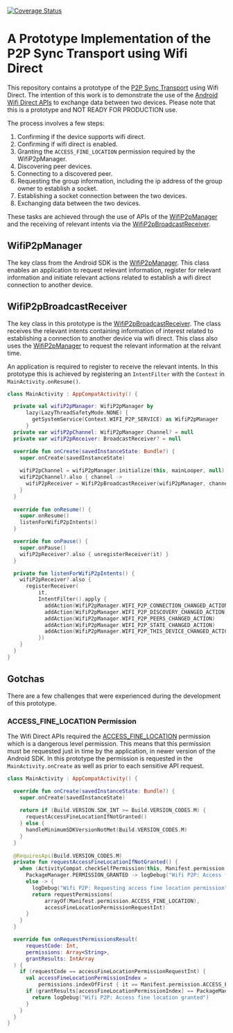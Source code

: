 [![Coverage Status](https://coveralls.io/repos/github/opensrp/p2p/badge.svg?branch=main)](https://coveralls.io/github/opensrp/p2p?branch=main)

# A Prototype Implementation of the P2P Sync Transport using Wifi Direct

This repository contains a prototype of the [P2P Sync Transport](https://github.com/opensrp/fhircore/discussions/691) using Wifi Direct.
The intention of this work is to demonstrate the use of the [Android Wifi Direct APIs](https://developer.android.com/guide/topics/connectivity/wifip2p) to exchange data between two devices.
Please note that this is a prototype and NOT READY FOR PRODUCTION use.

The process involves a few steps:

1. Confirming if the device supports wifi direct.
1. Confirming if wifi direct is enabled.
1. Granting the `ACCESS_FINE_LOCATION` permission required by the WifiP2pManager.
1. Discovering peer devices.
1. Connecting to a discovered peer.
1. Requesting the group information, including the ip address of the group owner to establish a socket.
1. Establishing a socket connection between the two devices.
1. Exchanging data between the two devices.

These tasks are achieved through the use of APIs of the [WifiP2pManager](https://developer.android.com/reference/android/net/wifi/p2p/WifiP2pManager) and the receiving of relevant intents via the [WifiP2pBroadcastReceiver](app/src/main/java/com/trevorgowing/android/p2p/WifiP2pBroadcastReceiver.kt).

## WifiP2pManager

The key class from the Android SDK is the [WifiP2pManager](https://developer.android.com/reference/android/net/wifi/p2p/WifiP2pManager). 
This class enables an application to request relevant information, register for relevant information and initiate relevant actions related to establish a wifi direct connection to another device.

## WifiP2pBroadcastReceiver

The key class in this prototype is the [WifiP2pBroadcastReceiver](app/src/main/java/com/trevorgowing/android/p2p/WifiP2pBroadcastReceiver.kt).
The class receives the relevant intents containing information of interest related to establishing a connection to another device via wifi direct.
This class also uses the [WifiP2pManager](https://developer.android.com/reference/android/net/wifi/p2p/WifiP2pManager) to request the relevant information at the relvant time.

An application is required to register to receive the relevant intents.
In this prototype this is achieved by registering an `IntentFilter` with the `Context` in `MainActivity.onResume()`.

```kotlin
class MainActivity : AppCompatActivity() {

  private val wifiP2pManager: WifiP2pManager by
      lazy(LazyThreadSafetyMode.NONE) {
        getSystemService(Context.WIFI_P2P_SERVICE) as WifiP2pManager
      }
  private var wifiP2pChannel: WifiP2pManager.Channel? = null
  private var wifiP2pReceiver: BroadcastReceiver? = null

  override fun onCreate(savedInstanceState: Bundle?) {
    super.onCreate(savedInstanceState)
    
    wifiP2pChannel = wifiP2pManager.initialize(this, mainLooper, null)
    wifiP2pChannel?.also { channel ->
      wifiP2pReceiver = WifiP2pBroadcastReceiver(wifiP2pManager, channel, this)
    }
  }
  
  override fun onResume() {
    super.onResume()
    listenForWifiP2pIntents()
  }

  override fun onPause() {
    super.onPause()
    wifiP2pReceiver?.also { unregisterReceiver(it) }
  }

  private fun listenForWifiP2pIntents() {
    wifiP2pReceiver?.also {
      registerReceiver(
          it,
          IntentFilter().apply {
            addAction(WifiP2pManager.WIFI_P2P_CONNECTION_CHANGED_ACTION)
            addAction(WifiP2pManager.WIFI_P2P_DISCOVERY_CHANGED_ACTION)
            addAction(WifiP2pManager.WIFI_P2P_PEERS_CHANGED_ACTION)
            addAction(WifiP2pManager.WIFI_P2P_STATE_CHANGED_ACTION)
            addAction(WifiP2pManager.WIFI_P2P_THIS_DEVICE_CHANGED_ACTION)
          })
    }
  }
}
```

## Gotchas

There are a few challenges that were experienced during the development of this prototype.

### ACCESS_FINE_LOCATION Permission

The Wifi Direct APIs required the [ACCESS_FINE_LOCATION](https://developer.android.com/reference/android/Manifest.permission#ACCESS_FINE_LOCATION) permission which is a dangerous level permission.
This means that this permission must be requested just in time by the application, in newer version of the Android SDK.
In this prototype the permission is requested in the `MainActivity.onCreate` as well as prior to each sensitive API request.

```kotlin
class MainActivity : AppCompatActivity() {

  override fun onCreate(savedInstanceState: Bundle?) {
    super.onCreate(savedInstanceState)
    
    return if (Build.VERSION.SDK_INT >= Build.VERSION_CODES.M) {
      requestAccessFineLocationIfNotGranted()
    } else {
      handleMinimumSDKVersionNotMet(Build.VERSION_CODES.M)
    }
  }
  
  @RequiresApi(Build.VERSION_CODES.M)
  private fun requestAccessFineLocationIfNotGranted() {
    when (ActivityCompat.checkSelfPermission(this, Manifest.permission.ACCESS_FINE_LOCATION)) {
      PackageManager.PERMISSION_GRANTED -> logDebug("Wifi P2P: Access fine location granted")
      else -> {
        logDebug("Wifi P2P: Requesting access fine location permission")
        return requestPermissions(
            arrayOf(Manifest.permission.ACCESS_FINE_LOCATION),
            accessFineLocationPermissionRequestInt)
      }
    }
  }

  override fun onRequestPermissionsResult(
      requestCode: Int,
      permissions: Array<String>,
      grantResults: IntArray
  ) {
    if (requestCode == accessFineLocationPermissionRequestInt) {
      val accessFineLocationPermissionIndex =
          permissions.indexOfFirst { it == Manifest.permission.ACCESS_FINE_LOCATION }
      if (grantResults[accessFineLocationPermissionIndex] == PackageManager.PERMISSION_GRANTED) {
        return logDebug("Wifi P2P: Access fine location granted")
      }
    }
  }
}
```
